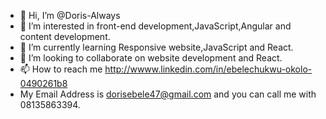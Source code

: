 - 👋 Hi, I’m @Doris-Always
- 👀 I’m interested in front-end development,JavaScript,Angular and content development.
- 🌱 I’m currently learning Responsive website,JavaScript and React.
- 💞️ I’m looking to collaborate on website development and React.
- 📫 How to reach me http://wwww.linkedin.com/in/ebelechukwu-okolo-0490261b8 
- My Email Address is dorisebele47@gmail.com and you can call me with 08135863394.

<!---
Doris-Always/Doris-Always is a ✨ special ✨ repository because its `README.md` (this file) appears on your GitHub profile.
You can click the Preview link to take a look at your changes.
--->
